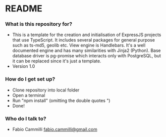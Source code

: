 # README #


### What is this repository for? ###

* This is a template for the creation and initialisation of ExpressJS projects that use TypeScript. It includes several packages for general purpose such as ts-md5, geolib etc. View engine is Handlebars. It's a well documented engine and has many similarities with Jinja2 (Python). Base database driver is pg-promise which interacts only with PostgreSQL, but it can be replaced since it's just a template.
* Version 1.0

### How do I get set up? ###

* Clone repository into local folder
* Open a terminal
* Run "npm install" (omitting the double quotes ")
* Done!

### Who do I talk to? ###

* Fabio Cammilli <fabio.cammilli@gmail.com>